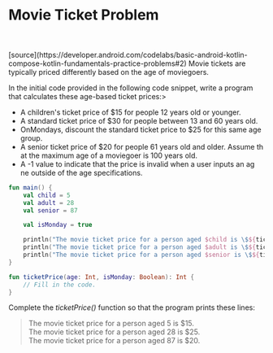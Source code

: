  <h1> <b>Movie Ticket Problem</b></h1> <br><br>
 [source](https://developer.android.com/codelabs/basic-android-kotlin-compose-kotlin-fundamentals-practice-problems#2)
Movie tickets are typically priced differently based on the age of moviegoers.<br>

In the initial code provided in the following code snippet, write a program that calculates these age-based ticket prices:><br>

  * A children's ticket price of $15 for people 12 years old or younger.<br>
  * A standard ticket price of $30 for people between 13 and 60 years old.<br> 
  * OnMondays, discount the standard ticket price to $25 for this same age group.<br>
  * A senior ticket price of $20 for people 61 years old and older. Assume th    at the maximum age of a moviegoer is 100 years old.<br>
  * A -1 value to indicate that the price is invalid when a user inputs an ag   ne outside of the age specifications.<br>

```kotlin
fun main() {
    val child = 5
    val adult = 28
    val senior = 87

    val isMonday = true

    println("The movie ticket price for a person aged $child is \$${ticketPrice(child, isMonday)}.")
    println("The movie ticket price for a person aged $adult is \$${ticketPrice(adult, isMonday)}.")
    println("The movie ticket price for a person aged $senior is \$${ticketPrice(senior, isMonday)}.")
}

fun ticketPrice(age: Int, isMonday: Boolean): Int {
    // Fill in the code.
}
```
Complete the *ticketPrice()* function so that the program prints these lines:


>The movie ticket price for a person aged 5 is $15.<br>
>The movie ticket price for a person aged 28 is $25.<br>
>The movie ticket price for a person aged 87 is $20.<br>
